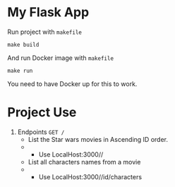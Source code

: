 # My Flask App

Run project with `makefile`

    make build

And run Docker image with `makefile`
    
    make run

You need to have Docker up for this to work.

# Project Use

1. Endpoints `GET /` 
   * List the Star wars movies in Ascending ID order.
   * * Use LocalHost:3000//
   * List all characters names from a movie
   * * Use LocalHost:3000//id/characters

